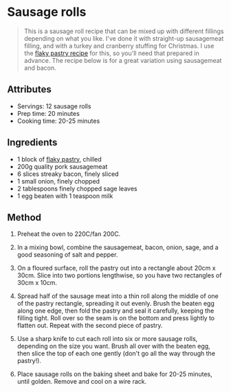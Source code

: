 # Sausage rolls

> This is a sausage roll recipe that can be mixed up with different fillings depending on what you like. I've done it with straight-up sausagemeat filling, and with a turkey and cranberry stuffing for Christmas. I use the [flaky pastry recipe](../Misc/Flaky%20Pastry.md) for this, so you'll need that prepared in advance. The recipe below is for a great variation using sausagemeat and bacon.

## Attributes

- Servings: 12 sausage rolls
- Prep time: 20 minutes
- Cooking time: 20-25 minutes

## Ingredients

- 1 block of [flaky pastry](../Misc/Flaky%20Pastry.md), chilled
- 200g quality pork sausagemeat
- 6 slices streaky bacon, finely sliced
- 1 small onion, finely chopped
- 2 tablespoons finely chopped sage leaves
- 1 egg beaten with 1 teaspoon milk

## Method

1. Preheat the oven to 220C/fan 200C.

2. In a mixing bowl, combine the sausagemeat, bacon, onion, sage, and a good seasoning of salt and pepper.

3. On a floured surface, roll the pastry out into a rectangle about 20cm x 30cm. Slice into two portions lengthwise, so you have two rectangles of 30cm x 10cm.

4. Spread half of the sausage meat into a thin roll along the middle of one of the pastry rectangle, spreading it out evenly. Brush the beaten egg along one edge, then fold the pastry and seal it carefully, keeping the filling tight. Roll over so the seam is on the bottom and press lightly to flatten out. Repeat with the second piece of pastry.

5. Use a sharp knife to cut each roll into six or more sausage rolls, depending on the size you want. Brush all over with the beaten egg, then slice the top of each one gently (don't go all the way through the pastry!).

6. Place sausage rolls on the baking sheet and bake for 20-25 minutes, until golden. Remove and cool on a wire rack.
